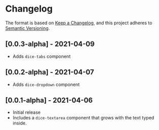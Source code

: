 # Changelog

The format is based on [Keep a Changelog](https://keepachangelog.com/en/1.0.0/),
and this project adheres to [Semantic Versioning](https://semver.org/spec/v2.0.0.html).

## [0.0.3-alpha] - 2021-04-09

- Adds `dice-tabs` component

## [0.0.2-alpha] - 2021-04-07

- Adds `dice-dropdown` component

## [0.0.1-alpha] - 2021-04-06

- Initial release
- Includes a `dice-textarea` component that grows with the text typed inside.
